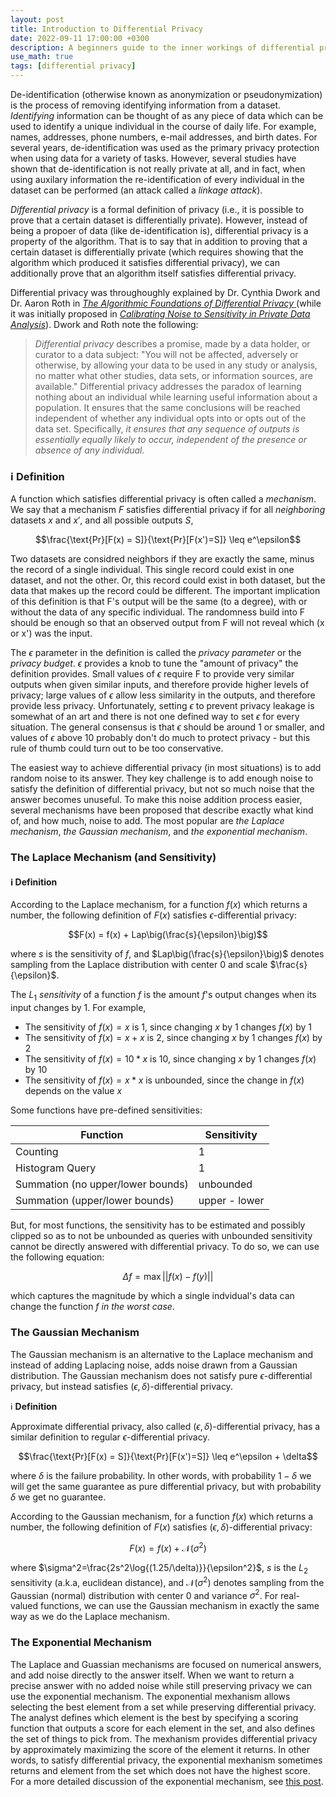 ```yaml
---
layout: post
title: Introduction to Differential Privacy
date: 2022-09-11 17:00:00 +0300
description: A beginners guide to the inner workings of differential privacy.
use_math: true
tags: [differential privacy]
---
```


De-identification (otherwise known as anonymization or pseudonymization) is the process of removing identifying information from a dataset. _Identifying_ information can be thought of as any piece of data which can be used to identify a unique individual in the course of daily life. For example, names, addresses, phone numbers, e-mail addresses, and birth dates. For several years, de-identification was used as the primary privacy protection when using data for a variety of tasks. However, several studies have shown that de-identification is not really private at all, and in fact, when using auxilary information the re-identification of every individual in the dataset can be performed (an attack called a _linkage attack_).

_Differential privacy_ is a formal definition of privacy (i.e., it is possible to prove that a certain dataset is differentially private). However, instead of being a propoer of data (like de-identification is), differential privacy is a property of the algorithm. That is to say that in addition to proving that a certain dataset is differentially private (which requires showing that the algorithm which produced it satisfies differential privacy), we can additionally prove that an algorithm itself satisfies differential privacy. 

Differential privacy was throughoughly explained by Dr. Cynthia Dwork and Dr. Aaron Roth in [_The Algorithmic Foundations of Differential Privacy_ ](https://www.cis.upenn.edu/~aaroth/Papers/privacybook.pdf) (while it was initially proposed in [_Calibrating Noise to Sensitivity in Private Data Analysis_](https://link.springer.com/chapter/10.1007/11681878_14)). Dwork and Roth note the following:

> _Differential privacy_ describes a promise, made by a data holder, or curator to a data subject: "You will not be affected, adversely or otherwise, by allowing your data to be used in any study or analysis, no matter what other studies, data sets, or information sources, are available." Differential privacy addresses the paradox of learning nothing about an individual while learning useful information about a population. It ensures that the same conclusions will be reached independent of whether any individual opts into or opts out of the data set. Specifically, _it ensures that any sequence of outputs is essentially equally likely to occur, independent of the presence or absence of any individual._

### :information_source: **Definition**
A function which satisfies differential privacy is often called a _mechanism_. We say that a mechanism $F$ satisfies differential privacy if for all _neighboring_ datasets $x$ and $x'$, and all possible outputs $S$, 

$$\frac{\text{Pr}[F(x) = S]}{\text{Pr}[F(x')=S]} \leq e^\epsilon$$

Two datasets are considred neighbors if they are exactly the same, minus the record of a single individual. This single record could exist in one dataset, and not the other. Or, this record could exist in both dataset, but the data that makes up the record could be different. The important implication of this definition is that F's output will be the same (to a degree), with or without the data of any specific individual. The randomness build into F should be enough so that an observed output from F will not reveal which (x or x') was the input. 

The $\epsilon$ parameter in the definition is called the _privacy parameter_ or the _privacy budget_. $\epsilon$ provides a knob to tune the "amount of privacy" the definition provides. Small values of $\epsilon$ require F to provide very similar outputs when given similar inputs, and therefore provide higher levels of privacy; large values of $\epsilon$ allow less similarity in the outputs, and therefore provide less privacy. Unfortunately, setting $\epsilon$ to prevent privacy leakage is somewhat of an art and there is not one defined way to set $\epsilon$ for every situation. The general consensus is that $\epsilon$ should be around 1 or smaller, and values of $\epsilon$ above 10 probably don't do much to protect privacy - but this rule of thumb could turn out to be too conservative. 

The easiest way to achieve differential privacy (in most situations) is to add random noise to its answer. They key challenge is to add enough noise to satisfy the definition of differential privacy, but not so much noise that the answer becomes unuseful. To make this noise addition process easier, several mechanisms have been proposed that describe exactly what kind of, and how much, noise to add. The most popular are _the Laplace mechanism_, _the Gaussian mechanism_, and _the exponential mechanism_.

### The Laplace Mechanism (and Sensitivity)
#### :information_source: **Definition**
According to the Laplace mechanism, for a function $f(x)$ which returns a number, the following definition of $F(x)$ satisfies $\epsilon$-differential privacy:

$$F(x) = f(x) + Lap\big(\frac{s}{\epsilon}\big)$$

where $s$ is the sensitivity of $f$, and $Lap\big(\frac{s}{\epsilon}\big)$ denotes sampling from the Laplace distribution with center 0 and scale $\frac{s}{\epsilon}$.

The $L_1$ _sensitivity_ of a function $f$ is the amount $f$'s output changes when its input changes by 1. For example,

* The sensitivity of $f(x) = x$ is 1, since changing $x$ by 1 changes $f(x)$ by 1
* The sensitivity of $f(x) = x + x$ is 2, since changing $x$ by 1 changes $f(x)$ by 2
* The sensitivity of $f(x) = 10 * x$ is 10, since changing $x$ by 1 changes $f(x)$ by 10
* The sensitivity of $f(x) = x * x$ is unbounded, since the change in $f(x)$ depends on the value $x$

Some functions have pre-defined sensitivities:

| Function | Sensitivity |
| -------- | ----------- |
| Counting | 1           |
| Histogram Query | 1 | 
| Summation (no upper/lower bounds)| unbounded|
| Summation (upper/lower bounds) | upper - lower | 

But, for most functions, the sensitivity has to be estimated and possibly clipped so as to not be unbounded as queries with unbounded sensitivity cannot be directly answered with differential privacy. To do so, we can use the following equation:

$$\Delta f = \max||f(x) - f(y)||$$

which captures the magnitude by which a single indvidual's data can change the function $f$ _in the worst case_.


### The Gaussian Mechanism
The Gaussian mechanism is an alternative to the Laplace mechanism and instead of adding Laplacing noise, adds noise drawn from a Gaussian distribution. The Gaussian mechanism does not satisfy pure $\epsilon$-differential privacy, but instead satisfies $(\epsilon, \delta)$-differential privacy. 

:information_source: **Definition**

Approximate differential privacy, also called $(\epsilon, \delta)$-differential privacy, has a similar definition to regular $\epsilon$-differential privacy.

$$\frac{\text{Pr}[F(x) = S]}{\text{Pr}[F(x')=S]} \leq e^\epsilon + \delta$$

where $\delta$ is the failure probability. In other words, with probability $1 - \delta$ we will get the same guarantee as pure differential privacy, but with probability $\delta$ we get no guarantee. 

According to the Gaussian mechanism, for a function $f(x)$ which returns a number, the following definition of $F(x)$ satisfies $(\epsilon, \delta)$-differential privacy:

$$F(x) = f(x) + \mathcal{N}(\sigma^2)$$

where $\sigma^2=\frac{2s^2\log{(1.25/\delta)}}{\epsilon^2}$, $s$ is the $L_2$ sensitivity (a.k.a, euclidean distance), and $\mathcal{N}(\sigma^2)$ denotes sampling from the Gaussian (normal) distribution with center 0 and variance $\sigma^2$. For real-valued functions, we can use the Gaussian mechanism in exactly the same way as we do the Laplace mechanism.

### The Exponential Mechanism
The Laplace and Guassian mechanisms are focused on numerical answers, and add noise directly to the answer itself. When we want to return a precise answer with no added noise while still preserving privacy we can use the exponential mechanism. The exponential mexhanism allows selecting the best element from a set while preserving differential privacy. The analyst defines which element is the best by specifying a scoring function that outputs a score for each element in the set, and also defines the set of things to pick from. The mexhanism provides differential privacy by approximately maximizing the score of the element it returns. In other words, to satisfy differential privacy, the exponential mexhanism sometimes returns and element from the set which does not have the highest score. For a more detailed discussion of the exponential mechanism, see [this post](https://programming-dp.com/ch9.html).
